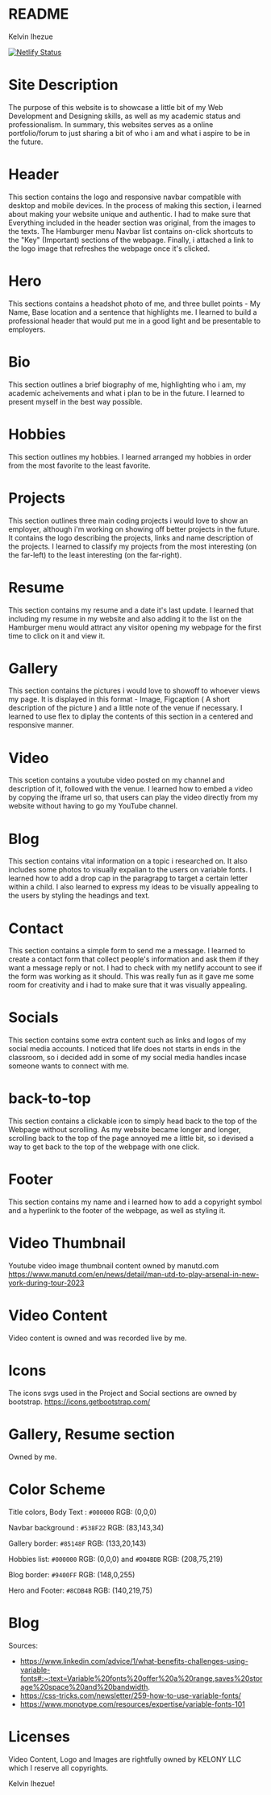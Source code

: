 # README

<!-- Name of the webpage and Ownership-->

Kelvin Ihezue 

<!-- Netlify Status Badge-->

[![Netlify Status](https://api.netlify.com/api/v1/badges/dbecefe4-e882-414c-a6bc-ef9a91578346/deploy-status)](https://app.netlify.com/sites/about-me-kelony11/deploys)

<!-- Site Description -->

# Site Description 
The purpose of this website is to showcase a little bit of my Web Development and Designing skills, as well as my academic status and professionalism. In summary, this websites serves as a online portfolio/forum to just sharing a bit of who i am and what i aspire to be in the future.

<!-- Sections of the Webpage -->

# Header 
This section contains the logo and responsive navbar compatible with desktop and mobile devices. In the process of making this section, i learned about making your website unique and authentic. I had to make sure that Everything included in the header section was original, from the images to the texts. The Hamburger menu Navbar list contains on-click shortcuts to the "Key" (Important) sections of the webpage. Finally, i attached a link to the logo image that refreshes the webpage once it's clicked. 

# Hero 
This sections contains a headshot photo of me, and three bullet points - My Name, Base location and a sentence that highlights me. I learned to build a professional header that would put me in a good light and be presentable to employers.

# Bio 
This section outlines a brief biography of me, highlighting who i am, my academic acheivements and what i plan to be in the future. I learned to present myself in the best way possible.

# Hobbies 
This section outlines my hobbies. I learned arranged my hobbies in order from the most favorite to the least favorite. 

# Projects 
This section outlines three main coding projects i would love to show an employer, although i'm working on showing off better projects in the future. It contains the logo describing the projects, links and name description of the projects. I learned to classify my projects from the most interesting (on the far-left) to the least interesting (on the far-right). 
 
# Resume 
This section contains my resume and a date it's last update. I learned that including my resume in my website and also adding it to the list on the Hamburger menu would attract any visitor opening my webpage for the first time to click on it and view it.

# Gallery 
This section contains the pictures i would love to showoff to whoever views my page. It is displayed in this format - Image, Figcaption ( A short description of the picture ) and a little note of the venue if necessary. I learned to use flex to diplay the contents of this section in a centered and responsive manner. 

# Video 
This scetion contains a youtube video posted on my channel and description of it, followed with the venue. I learned how to embed a video by copying the iframe url so, that users can play the video directly from my website without having to go my YouTube channel.

# Blog 
This section contains vital information on a topic i researched on. It also includes some photos to visually expalian to the users on variable fonts. I learned how to add a drop cap in the paragrapg to target a certain letter within a child. I also learned to express my ideas to be visually appealing to the users by styling the headings and text.

# Contact 
This section contains a simple form to send me a message. I learned to create a contact form that collect people's information and ask them if they want a message reply or not. I had to check with my netlify account to see if the form was working as it should. This was really fun as it gave me some room for creativity and i had to make sure that it was visually appealing. 

# Socials 
This section contains some extra content such as links and logos of my social media accounts. I noticed that life does not starts in ends in the classroom, so i decided add in some of my social media handles incase someone wants to connect with me.  

# back-to-top 
This section contains a clickable icon to simply head back to the top of the Webpage without scrolling. As my website became longer and longer, scrolling back to the top of the page annoyed me a little bit, so i devised a way to get back to the top of the webpage with one click.

# Footer 
This section contains my name and i learned how to add a copyright symbol and a hyperlink to the footer of the webpage, as well as styling it. 



<!-- Gallery and Video sources -->
# Video Thumbnail
Youtube video image thumbnail content owned by manutd.com
https://www.manutd.com/en/news/detail/man-utd-to-play-arsenal-in-new-york-during-tour-2023

# Video Content 
Video content is owned and was recorded live by me.

# Icons 
The icons svgs used in the Project and Social sections are owned by bootstrap.
https://icons.getbootstrap.com/

# Gallery, Resume section
Owned by me. 


<!-- Color Scheme -->

# Color Scheme

Title colors, Body Text : `#000000` RGB: (0,0,0)

Navbar background : `#538F22` RGB: (83,143,34)

Gallery border: `#85148F` RGB: (133,20,143)

Hobbies list: `#000000` RGB: (0,0,0) and `#D04BDB` RGB: (208,75,219)

Blog border: `#9400FF` RGB: (148,0,255)

Hero and Footer: `#8CDB4B` RGB: (140,219,75)


<!-- Citations for the blog -->

# Blog 

Sources:
 - https://www.linkedin.com/advice/1/what-benefits-challenges-using-variable-fonts#:~:text=Variable%20fonts%20offer%20a%20range,saves%20storage%20space%20and%20bandwidth.
 - https://css-tricks.com/newsletter/259-how-to-use-variable-fonts/
 - https://www.monotype.com/resources/expertise/variable-fonts-101

<!-- License  & Copyrights -->

# Licenses

Video Content, Logo and Images are rightfully owned by KELONY LLC which I reserve all copyrights.

Kelvin Ihezue!




